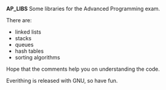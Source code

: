**AP_LIBS**
Some libraries for the Advanced Programming exam.

There are:
- linked lists
- stacks
- queues
- hash tables
- sorting algorithms

Hope that the comments help you on understanding the code.

Everithing is released with GNU, so have fun.